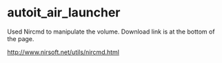 # autoit_air_launcher

Used Nircmd to manipulate the volume. Download link is at the bottom of the page.

http://www.nirsoft.net/utils/nircmd.html
